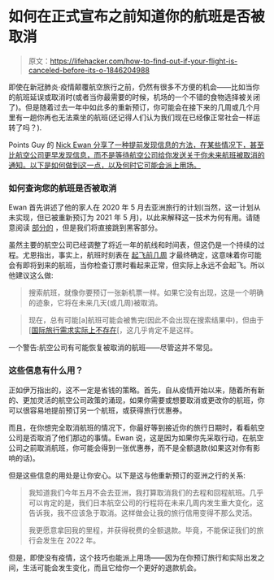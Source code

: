 # 如何在正式宣布之前知道你的航班是否被取消

> 原文：<https://lifehacker.com/how-to-find-out-if-your-flight-is-canceled-before-its-o-1846204988>

即使在新冠肺炎·疫情颠覆航空旅行之前，仍然有很多不方便的机会——比如当你的航班延误或取消时(或者当你最需要的时候，机场的一个不错的食物选择被关闭了)。但是随着过去一年中如此多的重新预订，你可能会在接下来的几周或几个月里有一趟你再也无法乘坐的航班(还记得人们认为我们现在已经像正常社会一样运转了吗？).



Points Guy 的 [Nick Ewan 分享了一种提前发现信息的方法，在某些情况下，甚至比航空公司更早发现信息，而不是等待航空公司给你发送关于你未来航班被取消的通知。以下是如何做到这一点，以及何时它可能会派上用场。](https://thepointsguy.com/news/advance-flight-cancellation/)

### 如何查询您的航班是否被取消

Ewan 首先讲述了他的家人在 2020 年 5 月去亚洲旅行的计划(当然，这一计划从未实现，但已被重新预订为 2021 年 5 月)，以此来解释这一技术为何有用。请随意阅读 [部分的](https://thepointsguy.com/news/advance-flight-cancellation/) ，但是我们将直接跳到黑客部分。

虽然主要的航空公司已经调整了将近一年的航线和时间表，但这仍是一个持续的过程。尤恩指出，事实上，航班时刻表在 [起飞前几周](https://thepointsguy.com/news/flights-canceled-last-minute/) 才最终确定，这意味着你可能会有即将到来的航班，当你检查订票时看起来正常，但实际上永远不会起飞。所以他建议这么做:

> 搜索航班，就像你要预订一张新机票一样。如果它没有出现，这是一个明确的迹象，它将在未来几天(或几周)被取消。

> 现在，总有可能[a]航班可能会被售完(因此不会出现在搜索结果中)，但由于[[国际旅行需求实际上不存在](https://thepointsguy.com/news/breaking-us-government-issues-new-warnings-about-the-risks-of-international-travel/)[，这几乎肯定不是这样。

一个警告:航空公司有可能恢复被取消的航班——尽管这并不常见。

### 这些信息有什么用？

正如伊万指出的，这不一定是省钱的策略。首先，自从疫情开始以来，随着所有新的、更加灵活的航空公司政策的涌现，如果你需要或想要取消或更改你的航班，你可以很容易地提前预订另一个航班，或获得旅行优惠券。

而且，在你想完全取消航班的情况下，你最好等到接近你的旅行日期时，看看航空公司是否取消了他们那边的事情。Ewan 说，这是因为如果你先采取行动，在航空公司之前取消航班，你可能会得到一张优惠券，而不是全额退款(如果这对你有影响的话)。

但是这些信息的用处是让你安心。以下是这与他重新预订的亚洲之行的关系:

> 我知道我们今年五月不会去亚洲，我打算取消我们的去程和回程航班。几乎可以肯定的是，我们日本航空公司的行程将在未来几周内发生重大变化，这告诉我，我不应该急于取消。这样做会让我的旅行信用变得不那么灵活。
> 
> 我更愿意拿回我的里程，并获得税费的全额退款。毕竟，不能保证我们的旅行会发生在 2022 年。

但是，即使没有疫情，这个技巧也能派上用场——因为在你预订旅行和实际出发之间，生活可能会发生变化，而且它给你一个更好的退款机会。